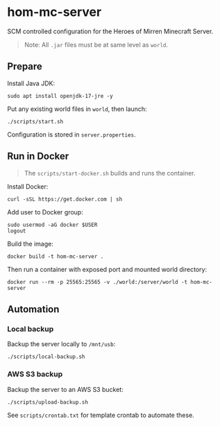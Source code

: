 # hom-mc-server

SCM controlled configuration for the Heroes of Mirren Minecraft Server.

> Note: All `.jar` files must be at same level as `world`.

## Prepare

Install Java JDK:

```
sudo apt install openjdk-17-jre -y 
```

Put any existing world files in `world`, then launch:

```
./scripts/start.sh
```

Configuration is stored in `server.properties`.

## Run in Docker

> The `scripts/start-docker.sh` builds and runs the container.

Install Docker:

```
curl -sSL https://get.docker.com | sh
```

Add user to Docker group:
```
sudo usermod -aG docker $USER
logout
```

Build the image:

```
docker build -t hom-mc-server .
```

Then run a container with exposed port and mounted world directory:

```
docker run --rm -p 25565:25565 -v ./world:/server/world -t hom-mc-server
```

## Automation

### Local backup

Backup the server locally to `/mnt/usb`:

`./scripts/local-backup.sh`

### AWS S3 backup

Backup the server to an AWS S3 bucket:

`./scripts/upload-backup.sh`

See `scripts/crontab.txt` for template crontab to automate these.
